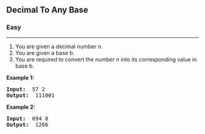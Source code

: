 ## Decimal To Any Base

### Easy
***

1. You are given a decimal number n.
2. You are given a base b.
3. You are required to convert the number n into its corresponding value in base b.

**Example 1:**
<pre>
<b>Input: </b> 57 2
<b>Output: </b> 111001
</pre>

**Example 2:**
<pre>
<b>Input: </b> 694 8
<b>Output: </b> 1266
</pre>
